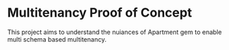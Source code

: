 # Multitenancy Proof of Concept

This project aims to understand the nuiances of Apartment gem to enable multi schema based multitenancy. 
